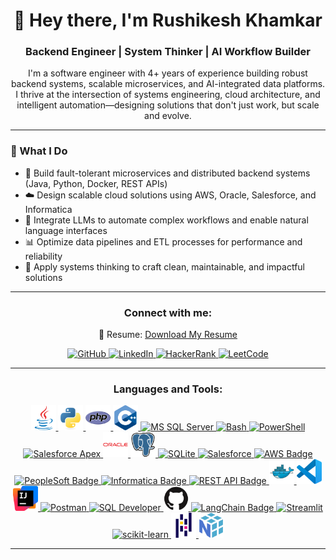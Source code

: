<h1 align="center">👋 Hey there, I'm Rushikesh Khamkar</h1>
<h3 align="center">Backend Engineer | System Thinker | AI Workflow Builder</h3>

<p align="center">
  I'm a software engineer with 4+ years of experience building robust backend systems, scalable microservices, and AI-integrated data platforms. I thrive at the intersection of systems engineering, cloud architecture, and intelligent automation—designing solutions that don't just work, but scale and evolve.
</p>

---

### 🚀 What I Do

- 🔧 Build fault-tolerant microservices and distributed backend systems (Java, Python, Docker, REST APIs)
- ☁️ Design scalable cloud solutions using AWS, Oracle, Salesforce, and Informatica
- 🤖 Integrate LLMs to automate complex workflows and enable natural language interfaces
- 📊 Optimize data pipelines and ETL processes for performance and reliability
- 🧠 Apply systems thinking to craft clean, maintainable, and impactful solutions

---

<h3 align="center">Connect with me:</h3>
<p align="center">

<p align="center">📄 Resume: <a href="https://github.com/user-attachments/files/21102180/Rushikesh.Khamkar.Resume.pdf" target="_blank" rel="noopener noreferrer">Download My Resume</a></p>

<p align="center">
  <a href="https://github.com/Rushikesh1234" target="_blank">
    <img src="https://raw.githubusercontent.com/rahuldkjain/github-profile-readme-generator/master/src/images/icons/Social/github.svg" alt="GitHub" width="30" />
  </a>
  <a href="https://www.linkedin.com/in/khamkar-rushikesh/" target="_blank">
    <img src="https://raw.githubusercontent.com/rahuldkjain/github-profile-readme-generator/master/src/images/icons/Social/linked-in-alt.svg" alt="LinkedIn" width="30" />
  </a>
  <a href="https://www.hackerrank.com/rushi_khamkar121" target="_blank">
    <img src="https://raw.githubusercontent.com/rahuldkjain/github-profile-readme-generator/master/src/images/icons/Social/hackerrank.svg" alt="HackerRank" width="30" />
  </a>
  <a href="https://leetcode.com/rushikesh2004/" target="_blank">
    <img src="https://raw.githubusercontent.com/rahuldkjain/github-profile-readme-generator/master/src/images/icons/Social/leet-code.svg" alt="LeetCode" width="30" />
  </a>
</p>

---

<h3 align="center">Languages and Tools:</h3>
<p align="center">
  <!-- Programming Languages -->
  <a href="https://www.java.com" target="_blank" rel="noreferrer">
    <img src="https://raw.githubusercontent.com/devicons/devicon/master/icons/java/java-original.svg" alt="Java" width="40" height="40"/>
  </a>
  <a href="https://www.python.org" target="_blank" rel="noreferrer">
    <img src="https://raw.githubusercontent.com/devicons/devicon/master/icons/python/python-original.svg" alt="Python" width="40" height="40"/>
  </a>
  <a href="https://www.php.net/" target="_blank" rel="noreferrer">
    <img src="https://raw.githubusercontent.com/devicons/devicon/master/icons/php/php-original.svg" alt="PHP" width="40" height="40"/>
  </a>
  <a href="https://www.cplusplus.com/" target="_blank" rel="noreferrer">
    <img src="https://raw.githubusercontent.com/devicons/devicon/master/icons/cplusplus/cplusplus-original.svg" alt="C++" width="40" height="40"/>
  </a>
  <a href="https://learn.microsoft.com/en-us/sql/" target="_blank" rel="noreferrer">
    <img src="https://img.icons8.com/color/48/microsoft-sql-server.png" alt="MS SQL Server" width="40" height="40"/>
  </a>
  <a href="https://www.gnu.org/software/bash/" target="_blank" rel="noreferrer">
    <img src="https://www.vectorlogo.zone/logos/gnu_bash/gnu_bash-icon.svg" alt="Bash" width="40" height="40"/>
  </a>
  <a href="https://learn.microsoft.com/en-us/powershell/" target="_blank" rel="noreferrer">
    <img src="https://img.icons8.com/color/48/powershell.png" alt="PowerShell" width="40" height="40"/>
  </a>
  <a href="https://www.salesforce.com/" target="_blank" rel="noreferrer">
    <img src="https://www.vectorlogo.zone/logos/salesforce/salesforce-icon.svg" alt="Salesforce Apex" width="40" height="40"/>
  </a>

  <!-- Databases -->
  <a href="https://www.oracle.com/database/" target="_blank" rel="noreferrer">
    <img src="https://raw.githubusercontent.com/devicons/devicon/master/icons/oracle/oracle-original.svg" alt="Oracle" width="40" height="40"/>
  </a>
  <a href="https://www.postgresql.org/" target="_blank" rel="noreferrer">
    <img src="https://raw.githubusercontent.com/devicons/devicon/master/icons/postgresql/postgresql-original.svg" alt="PostgreSQL" width="40" height="40"/>
  </a>
  <a href="https://sqlite.org/" target="_blank" rel="noreferrer">
    <img src="https://www.vectorlogo.zone/logos/sqlite/sqlite-icon.svg" alt="SQLite" width="40" height="40"/>
  </a>

  <!-- Cloud / Platforms -->
  <a href="https://www.salesforce.com/" target="_blank" rel="noreferrer">
    <img src="https://www.vectorlogo.zone/logos/salesforce/salesforce-icon.svg" alt="Salesforce" width="40" height="40"/>
  </a>
  <a href="https://aws.amazon.com/" target="_blank" rel="noreferrer">
    <img src="https://img.shields.io/badge/AWS-cloud-232F3E?logo=amazon-aws&logoColor=white" alt="AWS Badge" width="100"/>
  </a>
  <a href="https://www.oracle.com/applications/peoplesoft/" target="_blank" rel="noreferrer">
    <img src="https://img.shields.io/badge/PeopleSoft-ERP-F80000?logo=oracle&logoColor=white" alt="PeopleSoft Badge" width="120"/>
  </a>
  <a href="https://www.informatica.com/" target="_blank" rel="noreferrer">
    <img src="https://img.shields.io/badge/Informatica-ETL-0052CC?logo=informatica&logoColor=white" alt="Informatica Badge" width="130"/>
  </a>

  <!-- Backend / APIs -->
  <a href="https://restfulapi.net/" target="_blank" rel="noreferrer">
    <img src="https://img.shields.io/badge/REST_API-API-blue?logo=rest-api&logoColor=white" alt="REST API Badge" width="100"/>
  </a>
  <a href="https://www.docker.com/" target="_blank" rel="noreferrer">
    <img src="https://raw.githubusercontent.com/devicons/devicon/master/icons/docker/docker-original.svg" alt="Docker" width="40" height="40"/>
  </a>

  <!-- Tools & IDEs -->
  <a href="https://code.visualstudio.com/" target="_blank" rel="noreferrer">
    <img src="https://raw.githubusercontent.com/devicons/devicon/master/icons/vscode/vscode-original.svg" alt="VS Code" width="40" height="40"/>
  </a>
  <a href="https://www.jetbrains.com/idea/" target="_blank" rel="noreferrer">
    <img src="https://raw.githubusercontent.com/devicons/devicon/master/icons/intellij/intellij-original.svg" alt="IntelliJ" width="40" height="40"/>
  </a>
  <a href="https://www.postman.com/" target="_blank" rel="noreferrer">
    <img src="https://www.vectorlogo.zone/logos/getpostman/getpostman-icon.svg" alt="Postman" width="40" height="40"/>
  </a>
  <a href="https://www.oracle.com/database/sqldeveloper/" target="_blank" rel="noreferrer">
    <img src="https://img.icons8.com/color/48/oracle-logo.png" alt="SQL Developer" width="40" height="40"/>
  </a>
  <a href="https://github.com/" target="_blank" rel="noreferrer">
    <img src="https://raw.githubusercontent.com/devicons/devicon/master/icons/github/github-original.svg" alt="GitHub" width="40" height="40"/>
  </a>

  <!-- AI / Machine Learning / LLMs -->
  <a href="https://www.langchain.com/" target="_blank" rel="noreferrer">
    <img src="https://img.shields.io/badge/LangChain-ML%20Tools-blue" alt="LangChain Badge" />
  </a>
  <a href="https://streamlit.io/" target="_blank" rel="noreferrer">
    <img src="https://streamlit.io/images/brand/streamlit-logo-primary-colormark-darktext.svg" alt="Streamlit" width="80" height="40"/>
  </a>
  <a href="https://scikit-learn.org/" target="_blank" rel="noreferrer">
    <img src="https://upload.wikimedia.org/wikipedia/commons/0/05/Scikit_learn_logo_small.svg" alt="scikit-learn" width="40" height="40"/>
  </a>
  <a href="https://pandas.pydata.org/" target="_blank" rel="noreferrer">
    <img src="https://raw.githubusercontent.com/devicons/devicon/master/icons/pandas/pandas-original.svg" alt="Pandas" width="40" height="40"/>
  </a>
  <a href="https://numpy.org/" target="_blank" rel="noreferrer">
    <img src="https://raw.githubusercontent.com/devicons/devicon/master/icons/numpy/numpy-original.svg" alt="NumPy" width="40" height="40"/>
  </a>
</p>

---
